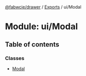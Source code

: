 [@fabwcie/drawer](../README.md) / [Exports](../modules.md) / ui/Modal

# Module: ui/Modal

## Table of contents

### Classes

- [Modal](../classes/ui_Modal.Modal.md)
